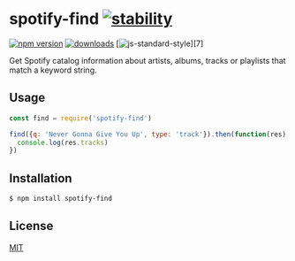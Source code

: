 # spotify-find [![stability][0]][1]
[![npm version][2]][3] [![downloads][4]][5] [![js-standard-style][6]][7]

Get Spotify catalog information about artists, albums, tracks or playlists that match a keyword string.

## Usage
```js
const find = require('spotify-find')

find({q: 'Never Gonna Give You Up', type: 'track'}).then(function(res) {
  console.log(res.tracks)
})
```

## Installation
```sh
$ npm install spotify-find
```

## License
[MIT](https://tldrlegal.com/license/mit-license)

[0]: https://img.shields.io/badge/stability-experimental-orange.svg?style=flat-square
[1]: https://nodejs.org/api/documentation.html#documentation_stability_index
[2]: https://img.shields.io/npm/v/spotify-find.svg?style=flat-square
[3]: http://img.shields.io/npm/dm/spotify-find.svg?style=flat-square
[4]: https://npmjs.org/package/spotify-find
[5]: https://img.shields.io/badge/code%20style-standard-brightgreen.svg?style=flat-square
[6]: https://github.com/feross/standard

